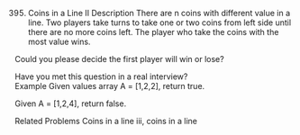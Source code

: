 395. Coins in a Line II
Description
There are n coins with different value in a line. Two players take turns to take one or two coins from left side until there are no more coins left. The player who take the coins with the most value wins.

Could you please decide the first player will win or lose?

Have you met this question in a real interview?  
Example
Given values array A = [1,2,2], return true.

Given A = [1,2,4], return false.

Related Problems
Coins in a line iii, coins in a line
